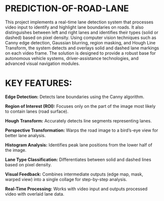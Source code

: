 # PREDICTION-OF-ROAD-LANE
This project implements a real-time lane detection system that processes video input to identify and highlight lane boundaries on roads.  It also distinguishes between left and right lanes and identifies their types (solid or dashed) based on pixel density.
Using computer vision techniques such as Canny edge detection, Gaussian blurring, region masking, and Hough Line Transform, the system detects and overlays solid and dashed lane markings on each video frame.
The solution is designed to provide a robust base for autonomous vehicle systems, driver-assistance technologies, and advanced visual navigation modules.


# KEY FEATURES:
**Edge Detection:** Detects lane boundaries using the Canny algorithm.

**Region of Interest (ROI):** Focuses only on the part of the image most likely to contain lanes (road surface).

**Hough Transform:** Accurately detects line segments representing lanes.

**Perspective Transformation:** Warps the road image to a bird’s-eye view for better lane analysis.

**Histogram Analysis:** Identifies peak lane positions from the lower half of the image.

**Lane Type Classification:** Differentiates between solid and dashed lines based on pixel density.

**Visual Feedback:** Combines intermediate outputs (edge map, mask, warped view) into a single collage for step-by-step analysis.

**Real-Time Processing:** Works with video input and outputs processed video with overlaid lane data.
